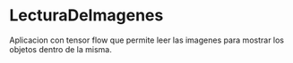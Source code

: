 # LecturaDeImagenes

Aplicacion con tensor flow que permite leer las imagenes para mostrar los objetos dentro de la misma.
